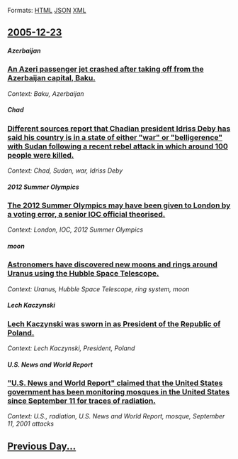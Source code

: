 
Formats: [HTML](2005/12/23/index.html)  [JSON](2005/12/23/index.json)  [XML](2005/12/23/index.xml)  

## [2005-12-23](/news/2005/12/23/index.md)

##### Azerbaijan
### [ An Azeri passenger jet crashed after taking off from the Azerbaijan capital, Baku. ](/news/2005/12/23/an-azeri-passenger-jet-crashed-after-taking-off-from-the-azerbaijan-capital-baku.md)
_Context: Baku, Azerbaijan_

##### Chad
### [ Different sources report that Chadian president Idriss Deby has said his country is in a state of either "war" or "belligerence" with Sudan following a recent rebel attack in which around 100 people were killed. ](/news/2005/12/23/different-sources-report-that-chadian-president-idriss-da-c-by-has-said-his-country-is-in-a-state-of-either-war-or-belligerence-with-suda.md)
_Context: Chad, Sudan, war, Idriss Deby_

##### 2012 Summer Olympics
### [ The 2012 Summer Olympics may have been given to London by a voting error, a senior IOC official theorised. ](/news/2005/12/23/the-2012-summer-olympics-may-have-been-given-to-london-by-a-voting-error-a-senior-ioc-official-theorised.md)
_Context: London, IOC, 2012 Summer Olympics_

##### moon
### [ Astronomers have discovered new moons and rings around Uranus using the Hubble Space Telescope. ](/news/2005/12/23/astronomers-have-discovered-new-moons-and-rings-around-uranus-using-the-hubble-space-telescope.md)
_Context: Uranus, Hubble Space Telescope, ring system, moon_

##### Lech Kaczynski
### [ Lech Kaczynski was sworn in as President of the Republic of Poland. ](/news/2005/12/23/lech-kaczyaski-was-sworn-in-as-president-of-the-republic-of-poland.md)
_Context: Lech Kaczynski, President, Poland_

##### U.S. News and World Report
### [ "U.S. News and World Report" claimed that the United States government has been monitoring mosques in the United States since September 11 for traces of radiation. ](/news/2005/12/23/u-s-news-and-world-report-claimed-that-the-united-states-government-has-been-monitoring-mosques-in-the-united-states-since-september-11.md)
_Context: U.S., radiation, U.S. News and World Report, mosque, September 11, 2001 attacks_

## [Previous Day...](/news/2005/12/22/index.md)

